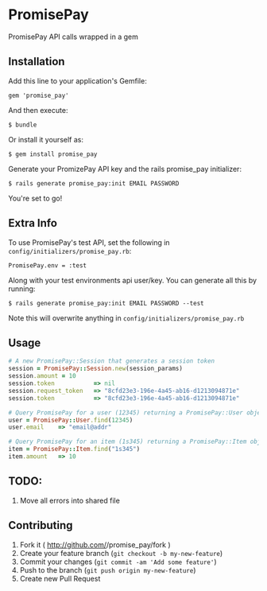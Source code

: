 # PromisePay

PromisePay API calls wrapped in a gem

## Installation

Add this line to your application's Gemfile:

    gem 'promise_pay'

And then execute:

    $ bundle

Or install it yourself as:

    $ gem install promise_pay

Generate your PromizePay API key and the rails promise_pay initializer:

    $ rails generate promise_pay:init EMAIL PASSWORD

You're set to go!

## Extra Info

To use PromisePay's test API, set the following in `config/initializers/promise_pay.rb`:

    PromisePay.env = :test

Along with your test environments api user/key. You can generate all this by running:

    $ rails generate promise_pay:init EMAIL PASSWORD --test

Note this will overwrite anything in `config/initializers/promise_pay.rb`

## Usage

```ruby
# A new PromisePay::Session that generates a session token
session = PromisePay::Session.new(session_params)
session.amount = 10
session.token           => nil
session.request_token   => "8cfd23e3-196e-4a45-ab16-d1213094871e"
session.token           => "8cfd23e3-196e-4a45-ab16-d1213094871e"

# Query PromisePay for a user (12345) returning a PromisePay::User object
user = PromisePay::User.find(12345)
user.email    => "email@addr"

# Query PromisePay for an item (1s345) returning a PromisePay::Item object
item = PromisePay::Item.find("1s345")
item.amount   => 10

```

## TODO:

1. Move all errors into shared file

## Contributing

1. Fork it ( http://github.com/<my-github-username>/promise_pay/fork )
2. Create your feature branch (`git checkout -b my-new-feature`)
3. Commit your changes (`git commit -am 'Add some feature'`)
4. Push to the branch (`git push origin my-new-feature`)
5. Create new Pull Request
